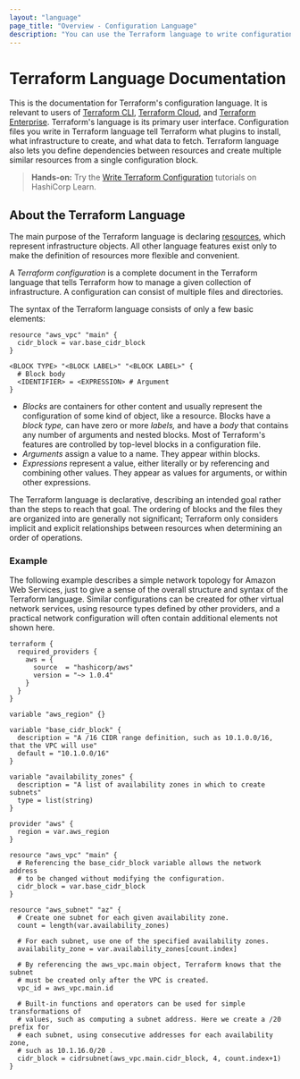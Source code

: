 ```yaml
---
layout: "language"
page_title: "Overview - Configuration Language"
description: "You can use the Terraform language to write configuration files that tell Terraform how to manage a collection of infrastructure."
---
```


# Terraform Language Documentation

This is the documentation for Terraform's configuration language. It is relevant
to users of [Terraform CLI](/docs/cli/index.html),
[Terraform Cloud](/docs/cloud/index.html), and
[Terraform Enterprise](/docs/enterprise/index.html). Terraform's language is
its primary user interface. Configuration files you write in Terraform
language tell Terraform what plugins to install, what infrastructure to create,
and what data to fetch. Terraform language also lets you define dependencies
between resources and create multiple similar resources from a single
configuration block.

> **Hands-on:** Try the [Write Terraform Configuration](https://learn.hashicorp.com/collections/terraform/configuration-language) tutorials on HashiCorp Learn.

## About the Terraform Language

The main purpose of the Terraform language is declaring
[resources](/docs/language/resources/index.html), which represent infrastructure objects. All other
language features exist only to make the definition of resources more flexible
and convenient.

A _Terraform configuration_ is a complete document in the Terraform language
that tells Terraform how to manage a given collection of infrastructure. A
configuration can consist of multiple files and directories.

The syntax of the Terraform language consists of only a few basic elements:

```hcl
resource "aws_vpc" "main" {
  cidr_block = var.base_cidr_block
}

<BLOCK TYPE> "<BLOCK LABEL>" "<BLOCK LABEL>" {
  # Block body
  <IDENTIFIER> = <EXPRESSION> # Argument
}
```

- _Blocks_ are containers for other content and usually represent the
  configuration of some kind of object, like a resource. Blocks have a
  _block type,_ can have zero or more _labels,_ and have a _body_ that contains
  any number of arguments and nested blocks. Most of Terraform's features are
  controlled by top-level blocks in a configuration file.
- _Arguments_ assign a value to a name. They appear within blocks.
- _Expressions_ represent a value, either literally or by referencing and
  combining other values. They appear as values for arguments, or within other
  expressions.

The Terraform language is declarative, describing an intended goal rather than
the steps to reach that goal. The ordering of blocks and the files they are
organized into are generally not significant; Terraform only considers implicit
and explicit relationships between resources when determining an order of
operations.

### Example

The following example describes a simple network topology for Amazon Web
Services, just to give a sense of the overall structure and syntax of the
Terraform language. Similar configurations can be created for other virtual
network services, using resource types defined by other providers, and a
practical network configuration will often contain additional elements not
shown here.

```hcl
terraform {
  required_providers {
    aws = {
      source  = "hashicorp/aws"
      version = "~> 1.0.4"
    }
  }
}

variable "aws_region" {}

variable "base_cidr_block" {
  description = "A /16 CIDR range definition, such as 10.1.0.0/16, that the VPC will use"
  default = "10.1.0.0/16"
}

variable "availability_zones" {
  description = "A list of availability zones in which to create subnets"
  type = list(string)
}

provider "aws" {
  region = var.aws_region
}

resource "aws_vpc" "main" {
  # Referencing the base_cidr_block variable allows the network address
  # to be changed without modifying the configuration.
  cidr_block = var.base_cidr_block
}

resource "aws_subnet" "az" {
  # Create one subnet for each given availability zone.
  count = length(var.availability_zones)

  # For each subnet, use one of the specified availability zones.
  availability_zone = var.availability_zones[count.index]

  # By referencing the aws_vpc.main object, Terraform knows that the subnet
  # must be created only after the VPC is created.
  vpc_id = aws_vpc.main.id

  # Built-in functions and operators can be used for simple transformations of
  # values, such as computing a subnet address. Here we create a /20 prefix for
  # each subnet, using consecutive addresses for each availability zone,
  # such as 10.1.16.0/20 .
  cidr_block = cidrsubnet(aws_vpc.main.cidr_block, 4, count.index+1)
}
```
